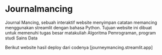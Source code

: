 # Journalmancing
Journal Mancing, sebuah interaktif website menyimpan catatan memancing menggunakan streamlit dengan bahasa Python. Tujuan website ini dibuat untuk memenuhi tugas besar matakuliah Algoritma Pemrograman, program studi Sains Data

Berikut website hasil deploy dari codenya
[journeymancing.streamlit.app]
